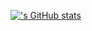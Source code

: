 [!['s GitHub stats](https://github-readme-stats.vercel.app/api?username=Seize-cf)](https://github.com/anuraghazra/github-readme-stats)
